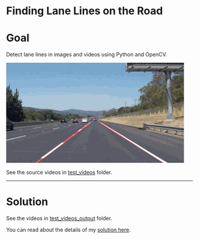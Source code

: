 # **Finding Lane Lines on the Road** 
# Goal
Detect lane lines in images and videos using Python and OpenCV. 

![Lane Finding](doc/P01.gif)

See the source videos in [test_videos](test_videos) folder.

---
# Solution
See the videos in [test_videos_output](test_videos_output) folder.

You can read about the details of my [solution here](writeup.md).


